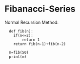 # Fibanacci-Series

Normal Recursion Method:

      def fib(n):
        if(n<=2):
            return 1
        return fib(n-1)+fib(n-2)

      m=fib(50)
      print(m)
